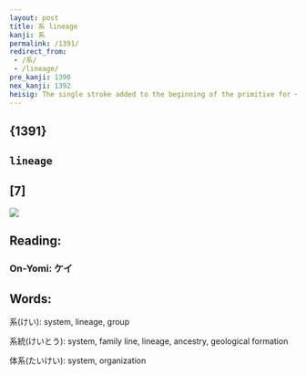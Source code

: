 ```yaml
---
layout: post
title: 系 lineage
kanji: 系
permalink: /1391/
redirect_from:
 - /系/
 - /lineage/
pre_kanji: 1390
nex_kanji: 1392
heisig: The single stroke added to the beginning of the primitive for <i>thread</i> gives the image of threads woven into a single cord. Hence the meaning, <b>lineage</b>.
---
```


## {1391}

## `lineage`

## [7]

<div class="stroke"><img src="E7B3BB.png" /></div>

## Reading:

### On-Yomi: ケイ

## Words:

系(けい): system, lineage, group

系統(けいとう): system, family line, lineage, ancestry, geological formation

体系(たいけい): system, organization
